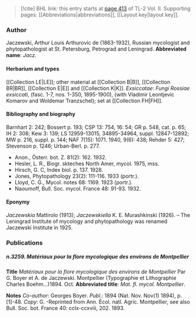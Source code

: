 > [!cite] BHL link: this entry starts at [page 413](https://www.biodiversitylibrary.org/page/33068655) of TL-2 Vol. II.
> Supporting pages: [[Abbreviations|abbreviations]], [[Layout key|layout key]].

### Author

Jaczewski, Arthur Louis Arthurovic de (1863-1932), Russian mycologist and phytopathologist at St. Petersburg, Petrograd and Leningrad. 
**Abbreviated name**: *Jacz.*

#### Herbarium and types

[[Collection LE|LE]]; other material at [[Collection B|B]], [[Collection BR|BR]], [[Collection E|E]] and [[Collection K|K]].
*Exsiccatae*: *Fungi Rossiae exsiccati*, (fasc. 1-7, nos. 1-350, 1895-1900), (with Vladimir Leontjevic Komarov and Woldemar Tranzschel); set at [[Collection FH|FH]].

#### Bibliography and biography

Barnhart 2: 242; Bossert p. 193; CSP 13: 754, 16: 54; GR p. 548, cat. p. 65; IH 2: 308; Kew 3: 139; LS 12959-13015, 34895-34964, suppl. 12847-12892; MW p. 216, suppl. p. 144; NAF 7(15): 1071. 1940, 9(6): 438; Rehder 5: 427; Stevenson p. 1246; Urban-Berl. p. 277.
- Anon., Österr. bot. Z. 81(2): 162. 1932.
- Hesler, L. R., Biogr. skteches North Amer, mycol. 1975, mss.
- Hirsch, G. C, Index biol. p. 137. 1928.
- Jones, Phytopathology 23(2): 111-116. 1933 (portr.).
- Lloyd, C. G., Mycol. notes 68: 1169. 1923 (portr.).
- Naoumoff, Bull. Soc. mycol. France 48: 91-93. 1932.

#### Eponymy

*Jaczewskia* Mattirolo (1913); *Jaczewskiella* K. E. Murashkinski (1926). – The Leningrad Institute of mycology and phytopathology was renamed Jaczewski Institute in 1925.

### Publications

##### n.3259. Matériaux pour la flore mycologique des environs de Montpellier

**Title**
*Matériaux pour la flore mycologique des environs de Montpellier* Par G. Boyer et A. de Jaczewski. Montpellier (Typographie et Lithographie Charles Boehm...)1894. Oct.
**Abbreviated title**: *Mat. fl. mycol. Montpellier*.

**Notes**
*Co-author*: Georges Boyer.
*Publ*.: 1894 (Nat. Nov. Nov(1) 1894), p. \[1\]-48. *Copy*: G. -Reprinted from Ann. Écol. natl. Agric. Montpellier, see also Bull. Soc. bot. France 40: cclx-ccxviii, 202. 1893.

